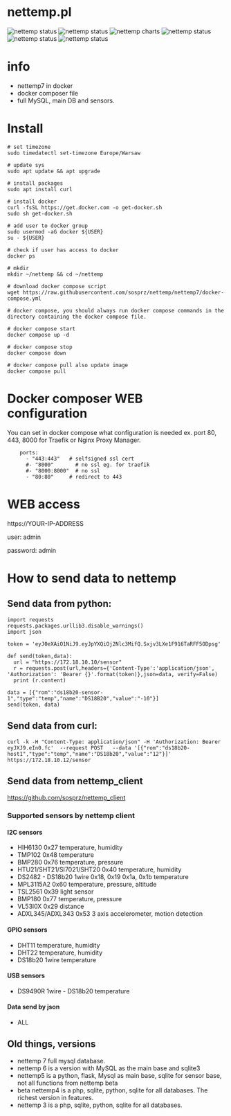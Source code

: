 # nettemp.pl

![nettemp status](https://github.com/sosprz/nettemp/raw/nettemp7/img/nettemp-status.png)
![nettemp status](https://github.com/sosprz/nettemp/raw/nettemp7/img/nettemp-status2.png)
![nettemp charts](https://github.com/sosprz/nettemp/raw/nettemp7/img/nettemp-charts.png)
![nettemp status](https://github.com/sosprz/nettemp/raw/nettemp7/img/nettemp-map.png)
![nettemp status](https://github.com/sosprz/nettemp/raw/nettemp7/img/nettemp-alarms.png)
![nettemp status](https://github.com/sosprz/nettemp/raw/nettemp7/img/nettemp-settings.png)

# info

- nettemp7 in docker
- docker composer file
- full MySQL, main DB and sensors.

# Install

```
# set timezone
sudo timedatectl set-timezone Europe/Warsaw

# update sys
sudo apt update && apt upgrade

# install packages
sudo apt install curl

# install docker
curl -fsSL https://get.docker.com -o get-docker.sh
sudo sh get-docker.sh

# add user to docker group
sudo usermod -aG docker ${USER}
su - ${USER}

# check if user has access to docker
docker ps

# mkdir 
mkdir ~/nettemp && cd ~/nettemp

# download docker compose script
wget https://raw.githubusercontent.com/sosprz/nettemp/nettemp7/docker-compose.yml

# docker compose, you should always run docker compose commands in the directory containing the docker compose file.

# docker compose start
docker compose up -d

# docker compose stop
docker compose down

# docker compose pull also update image
docker compose pull
```

# Docker composer WEB configuration
You can set in docker compose what configuration is needed ex. port 80, 443, 8000 for Traefik or Nginx Proxy Manager.

```
    ports:
      - "443:443"   # selfsigned ssl cert
      #- "8000"       # no ssl eg. for traefik
      #- "8000:8000"  # no ssl
      - "80:80"     # redirect to 443
```

# WEB access 
https://YOUR-IP-ADDRESS

user: admin

password: admin

# How to send data to nettemp

## Send data from python:
```
import requests
requests.packages.urllib3.disable_warnings() 
import json

token = 'eyJ0eXAiO1NiJ9.eyJpYXQiOj2Nlc3MifQ.Sxjv3LXe1F916TaRFF5ODpsg'

def send(token,data):
  url = "https://172.18.10.10/sensor"
  r = requests.post(url,headers={'Content-Type':'application/json', 'Authorization': 'Bearer {}'.format(token)},json=data, verify=False)
  print (r.content)

data = [{"rom":"ds18b20-sensor-1","type":"temp","name":"DS18B20","value":"-10"}]
send(token, data)
```

## Send data from curl:
```
curl -k -H "Content-Type: application/json" -H 'Authorization: Bearer eyJXJ9.eIn0.fc'  --request POST   --data '[{"rom":"ds18b20-host1","type":"temp","name":"DS18b20","value":"12"}]' https://172.18.10.12/sensor
```

## Send data from nettemp_client

https://github.com/sosprz/nettemp_client


### Supported sensors by nettemp client

#### I2C sensors
* HIH6130 0x27 temperature, humidity
* TMP102 0x48 temperature
* BMP280 0x76 temperature, pressure
* HTU21/SHT21/SI7021/SHT20 0x40 temperature, humidity
* DS2482 - DS18b20 1wire  0x18, 0x19 0x1a, 0x1b temperature
* MPL3115A2 0x60 temperature, pressure, altitude
* TSL2561 0x39 light sensor
* BMP180 0x77 temperature, pressure
* VL53l0X 0x29 distance
* ADXL345/ADXL343 0x53 3 axis accelerometer, motion detection 

#### GPIO sensors
* DHT11 temperature, humidity 
* DHT22 temperature, humidity 
* DS18b20 1wire temperature 

#### USB sensors
* DS9490R 1wire - DS18b20 temperature

#### Data send by json
* ALL


## Old things, versions

* nettemp 7 full mysql database.
* nettemp 6 is a version with MySQL as the main base and sqlite3
* nettemp5 is a python, flask, Mysql as main base, sqlite for sensor base, not all functions from nettemp beta
* beta nettemp4 is a php, sqlite, python, sqlite for all databases. The richest version in features.
* nettemp 3 is a php, sqlite, python, sqlite for all databases.

